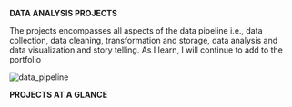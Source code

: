 **DATA ANALYSIS PROJECTS**

The projects encompasses all aspects of the data pipeline i.e., data collection, data cleaning, transformation and storage, data analysis and data visualization and story telling. As I learn, I will continue to add to the portfolio


![data_pipeline](https://github.com/cezekwem/portfolio/assets/135195102/483a77a2-6787-4d7e-b3cf-3307457c4bfc)

**PROJECTS AT A GLANCE**

